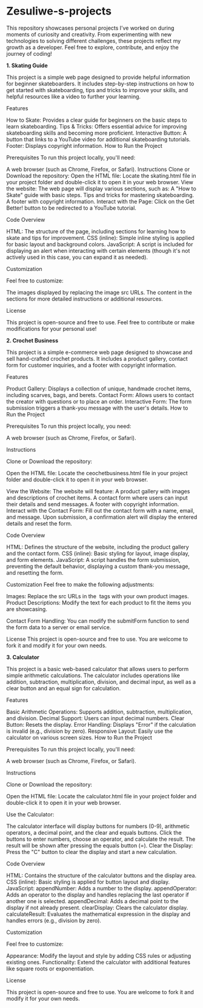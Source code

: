 # Zesuliwe-s-projects
This repository showcases personal projects I’ve worked on during moments of curiosity and creativity. From experimenting with new technologies to solving different challenges, these projects reflect my growth as a developer. Feel free to explore, contribute, and enjoy the journey of coding!


**1. Skating Guide**

   
This project is a simple web page designed to provide helpful information for beginner skateboarders. It includes step-by-step instructions on how to get started with skateboarding, tips and tricks to improve your skills, and helpful resources like a video to further your learning.

Features

How to Skate: Provides a clear guide for beginners on the basic steps to learn skateboarding.
Tips & Tricks: Offers essential advice for improving skateboarding skills and becoming more proficient.
Interactive Button: A button that links to a YouTube video for additional skateboarding tutorials.
Footer: Displays copyright information.
How to Run the Project

Prerequisites
To run this project locally, you'll need:

A web browser (such as Chrome, Firefox, or Safari).
Instructions
Clone or Download the repository:
Open the HTML file:
Locate the skating.html file in your project folder and double-click it to open it in your web browser.
View the website:
The web page will display various sections, such as:
A "How to Skate" guide with basic steps.
Tips and tricks for mastering skateboarding.
A footer with copyright information.
Interact with the Page:
Click on the Get Better! button to be redirected to a YouTube tutorial.

Code Overview

HTML: The structure of the page, including sections for learning how to skate and tips for improvement.
CSS (inline): Simple inline styling is applied for basic layout and background colors.
JavaScript: A script is included for displaying an alert when interacting with certain elements (though it's not actively used in this case, you can expand it as needed).

Customization

Feel free to customize:

The images displayed by replacing the image src URLs.
The content in the sections for more detailed instructions or additional resources.

License

This project is open-source and free to use. Feel free to contribute or make modifications for your personal use!

**2. Crochet Business**

This project is a simple e-commerce web page designed to showcase and sell hand-crafted crochet products. It includes a product gallery, contact form for customer inquiries, and a footer with copyright information.

Features

Product Gallery: Displays a collection of unique, handmade crochet items, including scarves, bags, and berets.
Contact Form: Allows users to contact the creator with questions or to place an order.
Interactive Form: The form submission triggers a thank-you message with the user's details.
How to Run the Project

Prerequisites
To run this project locally, you need:

A web browser (such as Chrome, Firefox, or Safari).

Instructions

Clone or Download the repository:

Open the HTML file:
Locate the ceochetbusiness.html file in your project folder and double-click it to open it in your web browser.

View the Website:
The website will feature:
A product gallery with images and descriptions of crochet items.
A contact form where users can input their details and send messages.
A footer with copyright information.
Interact with the Contact Form:
Fill out the contact form with a name, email, and message. Upon submission, a confirmation alert will display the entered details and reset the form.

Code Overview

HTML: Defines the structure of the website, including the product gallery and the contact form.
CSS (inline): Basic styling for layout, image display, and form elements.
JavaScript: A script handles the form submission, preventing the default behavior, displaying a custom thank-you message, and resetting the form.

Customization
Feel free to make the following adjustments:


Images: Replace the src URLs in the <img> tags with your own product images.
Product Descriptions: Modify the text for each product to fit the items you are showcasing.

Contact Form Handling: You can modify the submitForm function to send the form data to a server or email service.

License
This project is open-source and free to use. You are welcome to fork it and modify it for your own needs.

**3. Calculator**

This project is a basic web-based calculator that allows users to perform simple arithmetic calculations. The calculator includes operations like addition, subtraction, multiplication, division, and decimal input, as well as a clear button and an equal sign for calculation.

Features

Basic Arithmetic Operations: Supports addition, subtraction, multiplication, and division.
Decimal Support: Users can input decimal numbers.
Clear Button: Resets the display.
Error Handling: Displays "Error" if the calculation is invalid (e.g., division by zero).
Responsive Layout: Easily use the calculator on various screen sizes.
How to Run the Project

Prerequisites
To run this project locally, you'll need:

A web browser (such as Chrome, Firefox, or Safari).

Instructions

Clone or Download the repository:

Open the HTML file:
Locate the calculator.html file in your project folder and double-click it to open it in your web browser.

Use the Calculator:

The calculator interface will display buttons for numbers (0-9), arithmetic operators, a decimal point, and the clear and equals buttons.
Click the buttons to enter numbers, choose an operator, and calculate the result.
The result will be shown after pressing the equals button (=).
Clear the Display:
Press the "C" button to clear the display and start a new calculation.

Code Overview

HTML: Contains the structure of the calculator buttons and the display area.
CSS (inline): Basic styling is applied for button layout and display.
JavaScript:
appendNumber: Adds a number to the display.
appendOperator: Adds an operator to the display and handles replacing the last operator if another one is selected.
appendDecimal: Adds a decimal point to the display if not already present.
clearDisplay: Clears the calculator display.
calculateResult: Evaluates the mathematical expression in the display and handles errors (e.g., division by zero).

Customization

Feel free to customize:

Appearance: Modify the layout and style by adding CSS rules or adjusting existing ones.
Functionality: Extend the calculator with additional features like square roots or exponentiation.

License

This project is open-source and free to use. You are welcome to fork it and modify it for your own needs.
